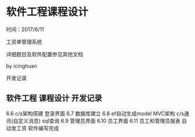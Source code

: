 # 软件工程课程设计

时间：2017/6/11

工资单管理系统

详细题目及软件配置参见其他文档

by icinghuan

开发记录

## 软件工程 课程设计 开发记录

6.6 c/s架构搭建 登录界面
6.7 数据库建立
6.8 ef自动生成model MVC架构
    c/s通讯(自定义消息) sql查询
6.9 管理员界面
6.10 员工界面
6.11 员工和管理员报表 自动发工资
     软件编写完成
